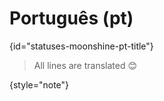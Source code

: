 # Português (pt)
{id="statuses-moonshine-pt-title"}



> All lines are translated 😊
>
{style="note"}
